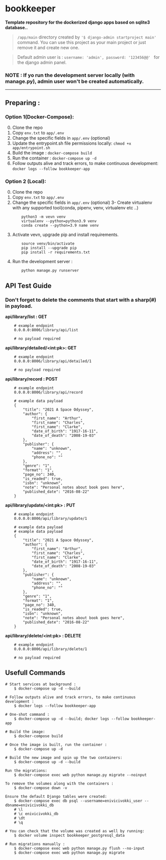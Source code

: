 # bookkeeper

**Template repository for the dockerized django apps based on sqlite3 database..**

> `/app/main` directory created by `'$ django-admin startproject main'` command. You can use this project as your main project or just remove it and create new one.

> Default admin user is : `username: 'admin', password: '123456@@' ` for the django admin panel.

### **NOTE :** If yo run the development server locally (with manage.py), admin user won't be created automatically.
___
## Preparing : 

### Option 1(Docker-Compose): 
0. Clone the repo
1. Copy `env.txt` to `app/.env`
2. Change the specific fields in `app/.env` (optional)
3. Update the entrypoint.sh file permissions locally: `chmod +x app/entrypoint.sh`
4. Build the image : `docker-compose build`
5. Run the container : `docker-compose up -d`
6.  Follow outputs alive and track errors, to make continuous development: `docker logs --follow bookkeeper-app`

### Option 2 (Local): 
0. Clone the repo
1. Copy `env.txt` to `app/.env`
2. Change the specific fields in `app/.env` (optional)
3- Create virtualenv with any supported tool(conda, pipenv, venv, virtualenv etc ..)
    ```
        python3 -m vevn venv
        virtualenv --python=python3.9 venv
        conda create --python=3.9 name venv
    ```
4. Activate vevn, upgrade pip and install requirements.
    ```
        source venv/bin/activate
        pip install --upgrade pip
        pip install -r requirements.txt
    ```
5. Run the development server :
    ```
        python manage.py runserver
    ```

## API Test Guide
### Don't forget to delete the comments that start with a sharp(#) in payload.

**api/library/list : GET**

```
    # example endpoint
    0.0.0.0:8006/library/api/list
```

```
    # no payload required
```

**api/library/detailed/&lt;int:pk&gt;: GET**

```
    # example endpoint
    0.0.0.0:8006/library/api/detailed/1

```

```
    # no payload required

```

**api/library/record : POST**

```
    # example endpoint
    0.0.0.0:8006/library/api/record
```

```
    # example data payload
    {
        "title": "2021 A Space Odyssey",
        "author": {
            "first_name": "Arthur",
            "first_name": "Charles",
            "first_name": "Clarke",
            "date_of_birth": "1917-16-11",
            "date_of_death": "2008-19-03"
        },
        "publisher": {
            "name": "unknown",
            "address": "",
            "phone_no": ""
        },
        "genre": "1", 
        "format": "1", 
        "page_no": 340,
        "is_readed": true,
        "isbn": "unknown",
        "note": "Personal notes about book goes here",
        "published_date": "2016-08-22"
    }
```

**api/library/update/&lt;int:pk&gt; : PUT**

```
    # example endpoint
    0.0.0.0:8006/api/library/update/1
```

```
    # example data payload
    # example data payload
    {
        "title": "2021 A Space Odyssey",
        "author": {
            "first_name": "Arthur",
            "first_name": "Charles",
            "first_name": "Clarke",
            "date_of_birth": "1917-16-11",
            "date_of_death": "2008-19-03"
        },
        "publisher": {
            "name": "unknown",
            "address": "",
            "phone_no": ""
        },
        "genre": "1", 
        "format": "1", 
        "page_no": 340,
        "is_readed": true,
        "isbn": "unknown",
        "note": "Personal notes about book goes here",
        "published_date": "2016-08-22"
    }

```

**api/library/delete/&lt;int:pk&gt; : DELETE**

```
    # example endpoint
    0.0.0.0:8006/api/library/delete/1
```

```
    # no payload required

```
## Usefull Commands

```
# Start services at background :
    $ docker-compose up -d --build
```

```
# Follow outputs alive and track errors, to make continuous development : 
    $ docker logs --follow bookkeeper-app
```

```
# One-shot command :  
    $ docker-compose up -d --build; docker logs --follow bookkeeper-app
```

```
# Build the image: 
    $ docker-compose build
```

```
# Once the image is built, run the container : 
    $ docker-compose up -d
```

```
# Build the new image and spin up the two containers:
    $ docker-compose up -d --build
```

```
Run the migrations:
    $ docker-compose exec web python manage.py migrate --noinput
```

```
To remove the volumes along with the containers :
    $ docker-compose down -v
```

```
Ensure the default Django tables were created: 
    $ docker-compose exec db psql --username=enivicivokki_user --dbname=enivicivokki_db
    # \l
    # \c enivicivokki_db
    # \dt
    # \q
```

```
# You can check that the volume was created as well by running:
    $ docker volume inspect bookkeeper_postgresql_data
```

```
# Run migrations manually : 
    $ docker-compose exec web python manage.py flush --no-input
    $ docker-compose exec web python manage.py migrate
```


